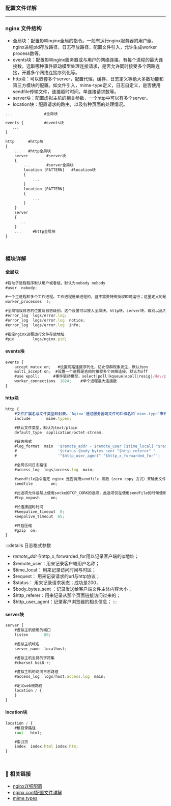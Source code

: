 ### 配置文件详解
***

### nginx 文件结构
- 全局块：配置影响nginx全局的指令。一般有运行nginx服务器的用户组，nginx进程pid存放路径，日志存放路径，配置文件引入，允许生成worker process数等。
- events块：配置影响nginx服务器或与用户的网络连接。有每个进程的最大连接数，选取哪种事件驱动模型处理连接请求，是否允许同时接受多个网路连接，开启多个网络连接序列化等。
- http块：可以嵌套多个server，配置代理，缓存，日志定义等绝大多数功能和第三方模块的配置。如文件引入，mime-type定义，日志自定义，是否使用sendfile传输文件，连接超时时间，单连接请求数等。
- server块：配置虚拟主机的相关参数，一个http中可以有多个server。
- location块：配置请求的路由，以及各种页面的处理情况。

```js
...              #全局块

events {         #events块
   ...
}

http      #http块
{
    ...   #http全局块
    server        #server块
    { 
        ...       #server全局块
        location [PATTERN]   #location块
        {
            ...
        }
        location [PATTERN] 
        {
            ...
        }
    }
    server
    {
      ...
    }
    ...     #http全局块
}
```
<div style='margin-top: 50px'></div>


### 模块详解
#### 全局块
```js
#启动子进程程序默认用户或者组，默认为nobody nobody
#user  nobody;

#一个主进程和多个工作进程。工作进程是单进程的，且不需要特殊授权即可运行；这里定义的是工作进程数量，通常设置成和cpu的数量相等
worker_processes  1;

#全局错误日志的位置及日志级别。这个设置可以放入全局块，http块，server块，级别以此为：debug|info|notice|warn|error|crit|alert|emerg
#error_log  logs/error.log;
#error_log  logs/error.log  notice;
#error_log  logs/error.log  info;

#指定nginx进程运行文件存放地址
#pid        logs/nginx.pid;
```

#### events块
```js
events {
    accept_mutex on;   #设置网路连接序列化，防止惊群现象发生，默认为on
    multi_accept on;  #设置一个进程是否同时接受多个网络连接，默认为off
    #use epoll;      #事件驱动模型，select|poll|kqueue|epoll|resig|/dev/poll|eventport
    worker_connections  1024;    #单个进程最大连接数
}
```

#### http块
```js
http {
    #文件扩展名与文件类型映射表。`Nginx`通过服务器端文件的后缀名和`mime.type`来判断这个文件属于什么类型，再将该数据类型写入`HTTP`头部的`Content-Typ`e字段中，发送给客户端。
    include       mime.types;

    #默认文件类型，默认为text/plain
    default_type  application/octet-stream;

    #日志格式
    #log_format  main  '$remote_addr - $remote_user [$time_local] "$request" '
    #                  '$status $body_bytes_sent "$http_referer" '
    #                  '"$http_user_agent" "$http_x_forwarded_for"';

    #全局访问日志路径 
    #access_log  logs/access.log  main;

    #sendfile指令指定 nginx 是否调用sendfile 函数（zero copy 方式）来输出文件，对于普通应用，必须设为on。如果用来进行下载等应用磁盘IO重负载应用，可设置为off，以平衡磁盘与网络IO处理速度，降低系统uptime。
    sendfile        on;
    
    #此选项允许或禁止使用socke的TCP_CORK的选项，此选项仅在使用sendfile的时候使用
    #tcp_nopush     on;

    #长连接超时时间
    #keepalive_timeout  0;
    keepalive_timeout  65;

    #开启压缩
    #gzip  on;
}
```

:::details 日志格式参数
- $remote_addr与$http_x_forwarded_for用以记录客户端的ip地址；
- $remote_user：用来记录客户端用户名称；
- $time_local： 用来记录访问时间与时区；
- $request： 用来记录请求的url与http协议；
- $status： 用来记录请求状态；成功是200，
- $body_bytes_sent ：记录发送给客户端文件主体内容大小；
- $http_referer：用来记录从那个页面链接访问过来的；
- $http_user_agent：记录客户浏览器的相关信息；
:::

#### server块
```js
server {
    #虚拟主机使用的端口
    listen       80;

    #虚拟主机域名
    server_name  localhost;

    #虚拟主机支持的字符集
    #charset koi8-r;

    #虚拟主机的访问日志路径
    #access_log  logs/host.access.log  main;

    #定义web根路径
    location / {
    }
}
```

#### location块
```js
location / {
    #根目录路径
    root   html;

    #索引页
    index  index.html index.htm;
}
```
<div style='margin-top: 50px'></div>


### 🔗 相关链接
- [nginx详细配置](https://www.runoob.com/w3cnote/nginx-setup-intro.html)
- [nginx.conf配置文件详解](https://juejin.cn/post/6844903741678698510)
- [mime.types](http://www.360doc.com/content/19/0226/16/59494473_817687698.shtml)